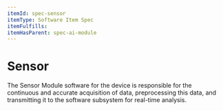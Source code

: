 ```yaml
---
itemId: spec-sensor
itemType: Software Item Spec
itemFulfills: 
itemHasParent: spec-ai-module
---
```


# Sensor

The Sensor Module software for the device is responsible for the continuous and accurate acquisition of data, preprocessing this data, and transmitting it to the software subsystem for real-time analysis.
